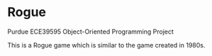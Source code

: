 # Rogue
Purdue ECE39595 Object-Oriented Programming Project

This is a Rogue game which is similar to the game created in 1980s.
